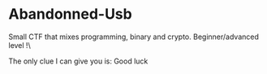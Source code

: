 # Abandonned-Usb
Small CTF that mixes programming, binary and crypto. Beginner/advanced level !\

The only clue I can give you is: Good luck
